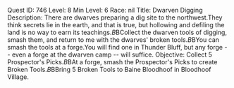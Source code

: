Quest ID: 746
Level: 8
Min Level: 6
Race: nil
Title: Dwarven Digging
Description: There are dwarves preparing a dig site to the northwest.They think secrets lie in the earth, and that is true, but hollowing and defiling the land is no way to earn its teachings.$B$BCollect the dwarven tools of digging, smash them, and return to me with the dwarves' broken tools.$B$BYou can smash the tools at a forge.You will find one in Thunder Bluff, but any forge -- even a forge at the dwarven camp -- will suffice.
Objective: Collect 5 Prospector's Picks.$B$BAt a forge, smash the Prospector's Picks to create Broken Tools.$B$BBring 5 Broken Tools to Baine Bloodhoof in Bloodhoof Village.
